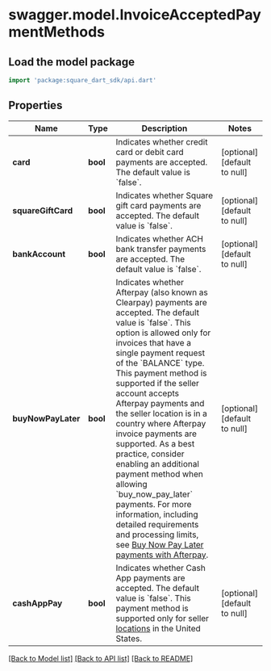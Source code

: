 # swagger.model.InvoiceAcceptedPaymentMethods

## Load the model package
```dart
import 'package:square_dart_sdk/api.dart'
```

## Properties
Name | Type | Description | Notes
------------ | ------------- | ------------- | -------------
**card** | **bool** | Indicates whether credit card or debit card payments are accepted. The default value is &#x60;false&#x60;. | [optional] [default to null]
**squareGiftCard** | **bool** | Indicates whether Square gift card payments are accepted. The default value is &#x60;false&#x60;. | [optional] [default to null]
**bankAccount** | **bool** | Indicates whether ACH bank transfer payments are accepted. The default value is &#x60;false&#x60;. | [optional] [default to null]
**buyNowPayLater** | **bool** | Indicates whether Afterpay (also known as Clearpay) payments are accepted. The default value is &#x60;false&#x60;.  This option is allowed only for invoices that have a single payment request of the &#x60;BALANCE&#x60; type. This payment method is supported if the seller account accepts Afterpay payments and the seller location is in a country where Afterpay invoice payments are supported. As a best practice, consider enabling an additional payment method when allowing &#x60;buy_now_pay_later&#x60; payments. For more information, including detailed requirements and processing limits, see [Buy Now Pay Later payments with Afterpay](https://developer.squareup.com/docs/invoices-api/overview#buy-now-pay-later). | [optional] [default to null]
**cashAppPay** | **bool** | Indicates whether Cash App payments are accepted. The default value is &#x60;false&#x60;.  This payment method is supported only for seller [locations](https://developer.squareup.com/reference/square_2023-12-13/objects/Location) in the United States. | [optional] [default to null]

[[Back to Model list]](../README.md#documentation-for-models) [[Back to API list]](../README.md#documentation-for-api-endpoints) [[Back to README]](../README.md)

